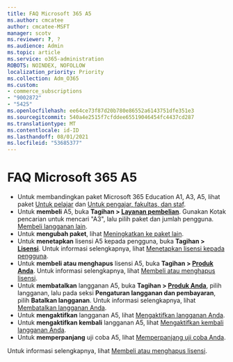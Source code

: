 ```yaml
---
title: FAQ Microsoft 365 A5
ms.author: cmcatee
author: cmcatee-MSFT
manager: scotv
ms.reviewer: ?, ?
ms.audience: Admin
ms.topic: article
ms.service: o365-administration
ROBOTS: NOINDEX, NOFOLLOW
localization_priority: Priority
ms.collection: Adm_O365
ms.custom:
- commerce_subscriptions
- "9002872"
- "5425"
ms.openlocfilehash: ee64ce73f87d20b780e86552a6143751dfe351e3
ms.sourcegitcommit: 540a4e2515f7cfddee65519046454fc4437cd287
ms.translationtype: MT
ms.contentlocale: id-ID
ms.lasthandoff: 08/01/2021
ms.locfileid: "53685377"
---
```

# <a name="microsoft-365-a5-faq"></a>FAQ Microsoft 365 A5

- Untuk membandingkan paket Microsoft 365 Education A1, A3, A5, lihat paket [Untuk pelajar](https://www.microsoft.com/microsoft-365/academic/compare-office-365-education-plans?activetab=tab:primaryr1) dan [Untuk pengajar, fakultas, dan staf](https://www.microsoft.com/microsoft-365/academic/compare-office-365-education-plans?activetab=tab:primaryr2).
- Untuk **membeli** A5, buka **Tagihan > [Layanan pembelian](https://go.microsoft.com/fwlink/p/?linkid=868433)**. Gunakan Kotak pencarian untuk mencari "A3", lalu pilih paket dan jumlah pengguna. [Membeli langganan lain](https://docs.microsoft.com/microsoft-365/commerce/try-or-buy-microsoft-365#buy-a-different-subscription).
- Untuk **mengubah paket**, lihat [Meningkatkan ke paket lain](https://docs.microsoft.com/microsoft-365/commerce/subscriptions/upgrade-to-different-plan).
- Untuk **menetapkan** lisensi A5 kepada pengguna, buka **Tagihan > [Lisensi](https://go.microsoft.com/fwlink/p/?linkid=842264)**. Untuk informasi selengkapnya, lihat [Menetapkan lisensi kepada pengguna](https://docs.microsoft.com/microsoft-365/admin/manage/assign-licenses-to-users).
- Untuk **membeli atau menghapus** lisensi A5, buka **Tagihan > [Produk Anda](https://go.microsoft.com/fwlink/p/?linkid=842054)**. Untuk informasi selengkapnya, lihat [Membeli atau menghapus lisensi](https://docs.microsoft.com/microsoft-365/commerce/licenses/buy-licenses).
- Untuk **membatalkan** langganan A5, buka **Tagihan > [Produk Anda](https://go.microsoft.com/fwlink/p/?linkid=842054)**, pilih langganan, lalu pada seksi **Pengaturan langganan dan pembayaran**, pilih **Batalkan langganan**. Untuk informasi selengkapnya, lihat [Membatalkan langganan Anda](https://docs.microsoft.com/microsoft-365/commerce/subscriptions/cancel-your-subscription).
- Untuk **mengaktifkan** langganan A5, lihat [Mengaktifkan langganan Anda](https://docs.microsoft.com/alchemyinsights/activate-your-office-365-subscription).
- Untuk **mengaktifkan kembali** langganan A5, lihat [Mengaktifkan kembali langganan Anda](https://docs.microsoft.com/alchemyinsights/reactivate-your-subscription).
- Untuk  **memperpanjang** uji coba A5, lihat [Memperpanjang uji coba Anda](https://docs.microsoft.com/microsoft-365/commerce/extend-your-trial).

Untuk informasi selengkapnya, lihat [Membeli atau menghapus lisensi](https://docs.microsoft.com/microsoft-365/commerce/licenses/buy-licenses).